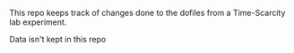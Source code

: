 This repo keeps track of changes done to the dofiles from a Time-Scarcity lab experiment.

Data isn't kept in this repo